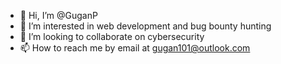 - 👋 Hi, I’m @GuganP
- 👀 I’m interested in web development and bug bounty hunting
- 💞️ I’m looking to collaborate on cybersecurity
- 📫 How to reach me by email at gugan101@outlook.com

<!---
GuganP/GuganP is a ✨ special ✨ repository because its `README.md` (this file) appears on your GitHub profile.
You can click the Preview link to take a look at your changes.
--->
